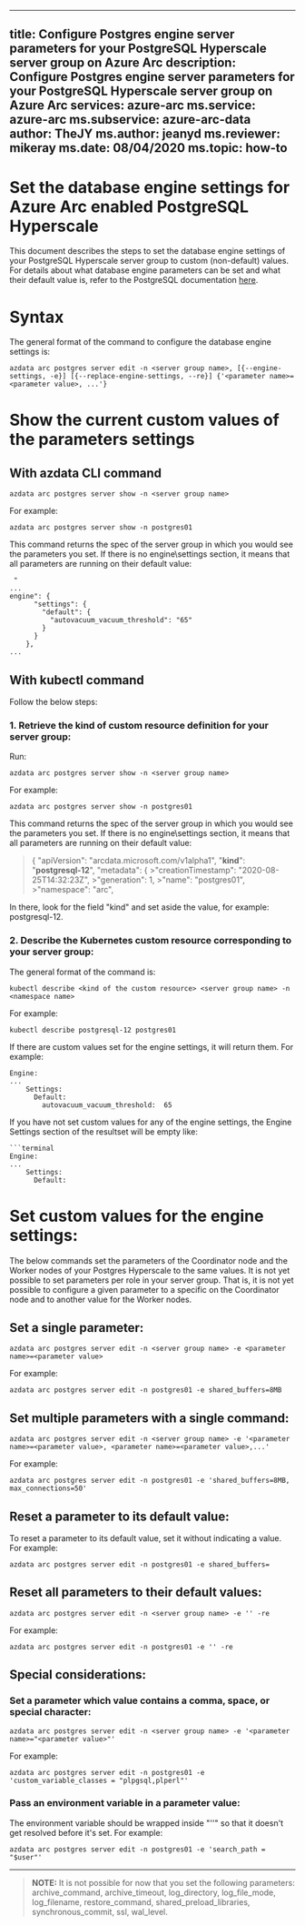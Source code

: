 
---
title: Configure Postgres engine server parameters for your PostgreSQL Hyperscale server group on Azure Arc
description: Configure Postgres engine server parameters for your PostgreSQL Hyperscale server group on Azure Arc
services: azure-arc
ms.service: azure-arc
ms.subservice: azure-arc-data
author: TheJY
ms.author: jeanyd
ms.reviewer: mikeray
ms.date: 08/04/2020
ms.topic: how-to
---

# Set the database engine settings for Azure Arc enabled PostgreSQL Hyperscale

This document describes the steps to set the database engine settings of your PostgreSQL Hyperscale server group to custom (non-default) values. For details about what database engine parameters can be set and what their default value is, refer to the PostgreSQL documentation [here](https://www.postgresql.org/docs/current/runtime-config.html).


# Syntax
The general format of the command to configure the database engine settings is:
```terminal
azdata arc postgres server edit -n <server group name>, [{--engine-settings, -e}] [{--replace-engine-settings, --re}] {'<parameter name>=<parameter value>, ...'}
```

# Show the current custom values of the parameters settings

## With azdata CLI command
```terminal
azdata arc postgres server show -n <server group name>
```

For example:
```terminal
azdata arc postgres server show -n postgres01
```
This command returns the spec of the server group in which you would see the parameters you set. If there is no engine\settings section, it means that all parameters are running on their default value:
```terminal
 "
...
engine": {
      "settings": {
        "default": {
          "autovacuum_vacuum_threshold": "65"
        }
      }
    },
...
```

## With kubectl command
Follow the below steps:
### 1. Retrieve the kind of custom resource definition for your server group:
Run:
```terminal
azdata arc postgres server show -n <server group name>
```
For example:
```terminal
azdata arc postgres server show -n postgres01
```
This command returns the spec of the server group in which you would see the parameters you set. If there is no engine\settings section, it means that all parameters are running on their default value:
> {
  >"apiVersion": "arcdata.microsoft.com/v1alpha1",
  >"**kind**": "**postgresql-12**",
  >"metadata": {
    >"creationTimestamp": "2020-08-25T14:32:23Z",
    >"generation": 1,
    >"name": "postgres01",
    >"namespace": "arc",

 In there, look for the field "kind" and set aside the value, for example: postgresql-12.

### 2. Describe the Kubernetes custom resource corresponding to your server group: 
The general format of the command is:
```terminal
kubectl describe <kind of the custom resource> <server group name> -n <namespace name>
```
For example:
```terminal
kubectl describe postgresql-12 postgres01
```
If there are custom values set for the engine settings, it will return them. For example:

```terminal
Engine:
...
    Settings:
      Default:
        autovacuum_vacuum_threshold:  65
```
If you have not set custom values for any of the engine settings, the Engine Settings section of the resultset will be empty like:
```the result set is empty, it means you have not customized any of the engine settings.
```terminal
Engine:
...
    Settings:
      Default:
```

# Set custom values for the engine settings:
The below commands set the parameters of the Coordinator node and the Worker nodes of your Postgres Hyperscale to the same values. It is not yet possible to set parameters per role in your server group. That is, it is not yet possible to configure a given parameter to a specific on the Coordinator node and to another value for the Worker nodes.

## Set a single parameter:
```terminal
azdata arc postgres server edit -n <server group name> -e <parameter name>=<parameter value>
```
For example:
```terminal
azdata arc postgres server edit -n postgres01 -e shared_buffers=8MB
```

## Set multiple parameters with a single command:
```terminal
azdata arc postgres server edit -n <server group name> -e '<parameter name>=<parameter value>, <parameter name>=<parameter value>,...'
```
For example:
```terminal
azdata arc postgres server edit -n postgres01 -e 'shared_buffers=8MB, max_connections=50'
```

## Reset a parameter to its default value:
To reset a parameter to its default value, set it without indicating a value. 
For example:
```terminal
azdata arc postgres server edit -n postgres01 -e shared_buffers=
```

## Reset all parameters to their default values:
```terminal
azdata arc postgres server edit -n <server group name> -e '' -re
```
For example:
```terminal
azdata arc postgres server edit -n postgres01 -e '' -re
```

## Special considerations:

### Set a parameter which value contains a comma, space, or special character:
```terminal
azdata arc postgres server edit -n <server group name> -e '<parameter name>="<parameter value>"'
```
For example:
```terminal
azdata arc postgres server edit -n postgres01 -e 'custom_variable_classes = "plpgsql,plperl"'
```

### Pass an environment variable in a parameter value:
The environment variable should be wrapped inside "''" so that it doesn't get resolved before it's set.
For example: 
```terminal
azdata arc postgres server edit -n postgres01 -e 'search_path = "$user"'
```

---
> **NOTE:** It is not possible for now that you set the following parameters: archive_command, archive_timeout, log_directory, log_file_mode, log_filename, restore_command, shared_preload_libraries, synchronous_commit, ssl, wal_level.
